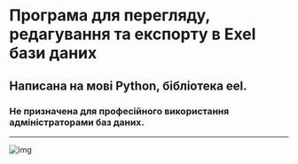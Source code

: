 # Програма для перегляду, редагування та експорту в Exel бази даних

## Написана на мові Python, бібліотека eel.
### Не призначена для професійного використання адміністраторами баз даних.
______
![img](https://images.wallpaperscraft.ru/image/kod_stroki_programmirovanie_130775_1280x720.jpg)
